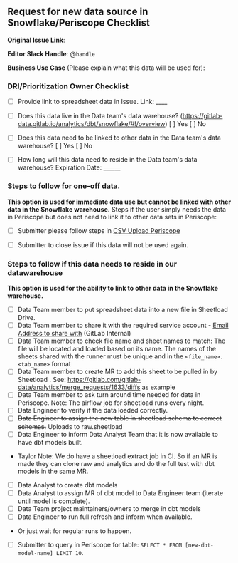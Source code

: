 ## Request for new data source in Snowflake/Periscope Checklist

<!--
Please complete all items. Ask questions in the #data slack channel
--->

**Original Issue Link**:
<!--
If none, please include a description
--->

**Editor Slack Handle**: @`handle`

**Business Use Case** (Please explain what this data will be used for): 



### DRI/Prioritization Owner Checklist
* [ ]  Provide link to spreadsheet data in Issue. Link: ____
* [ ]  Does this data live in the Data team's data warehouse? (https://gitlab-data.gitlab.io/analytics/dbt/snowflake/#!/overview) [ ] Yes [ ] No 
* [ ]  Does this data need to be linked to other data in the Data team's data warehouse?  [ ] Yes [ ] No 
* [ ]  How long will this data need to reside in the Data team's data warehouse? Expiration Date: ______ 


### Steps to follow for one-off data. 
**This option is used for immediate data use but cannot be linked with other data in the Snowflake warehouse.**
Steps if the user simply needs the data in Periscope but does not need to link it to other data sets in Periscope: 
* [ ]  Submitter please follow steps in [CSV Upload Periscope](https://doc.periscopedata.com/article/csv-upload)
* [ ]  Submitter to close issue if this data will not be used again. 


### Steps to follow if this data needs to reside in our datawarehouse 
**This option is used for the ability to link to other data in the Snowflake warehouse.**
* [ ]  Data Team member to put spreadsheet data into a new file in Sheetload Drive.
* [ ]  Data Team member to share it with the required service account - [Email Address to share with](https://docs.google.com/document/d/1m8kky3DPv2yvH63W4NDYFURrhUwRiMKHI-himxn1r7k/edit?usp=sharing) (GitLab Internal)
* [ ]  Data Team member to check file name and sheet names to match: The file will be located and loaded based on its name. The names of the sheets shared with the runner must be unique and in the `<file_name>.<tab_name>` format
* [ ]  Data Team member to create MR to add this sheet to be pulled in by Sheetload . See: https://gitlab.com/gitlab-data/analytics/merge_requests/1633/diffs as example
* [ ]  Data Team member to ask turn around time needed for data in Periscope. Note: The airflow job for sheetload runs  every night. 
* [ ]  Data Engineer to verify if the data loaded correctly. 
* [ ]  ~~Data Engineer to assign the new table in sheetload schema to correct schemas.~~ Uploads to raw.sheetload
* [ ]  Data Engineer to inform Data Analyst Team that it is now available to have dbt models built. 
  * Taylor Note: We do have a sheetload extract job in CI. So if an MR is made they can clone raw and analytics and do the full test with dbt models in the same MR.
* [ ]  Data Analyst to create dbt models
* [ ]  Data Analyst to assign MR of dbt model to Data Engineer team (iterate until model is complete).
* [ ]  Data Team project maintainers/owners to merge in dbt models 
* [ ]  Data Engineer to run full refresh and inform when available.
  * Or just wait for regular runs to happen. 
* [ ]  Submitter to query in Periscope for table: ``` SELECT * FROM [new-dbt-model-name] LIMIT 10 ```. 

